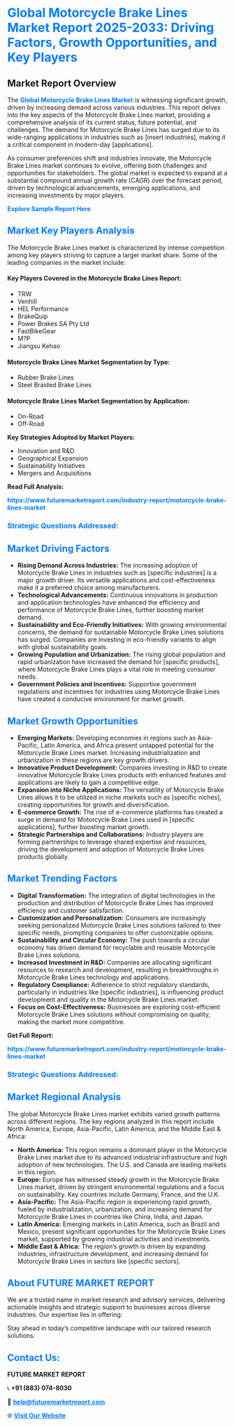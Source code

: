 <h1 style="color: #007BFF;">Global Motorcycle Brake Lines Market Report 2025-2033: Driving Factors, Growth Opportunities, and Key Players</h1>

<section id="overview">
<h2>Market Report Overview</h2>
<p>The <a href="https://www.futuremarketreport.com/industry-report/motorcycle-brake-lines-market" style="color: #007BFF; text-decoration: none;"><strong>Global Motorcycle Brake Lines Market</strong></a> is witnessing significant growth, driven by increasing demand across various industries. This report delves into the key aspects of the Motorcycle Brake Lines market, providing a comprehensive analysis of its current status, future potential, and challenges. The demand for Motorcycle Brake Lines has surged due to its wide-ranging applications in industries such as [insert industries], making it a critical component in modern-day [applications].</p>
<p>As consumer preferences shift and industries innovate, the Motorcycle Brake Lines market continues to evolve, offering both challenges and opportunities for stakeholders. The global market is expected to expand at a substantial compound annual growth rate (CAGR) over the forecast period, driven by technological advancements, emerging applications, and increasing investments by major players.</p>
</section>

<section id="overview">
<p><a href="https://www.futuremarketreport.com/request-sample/reportId=42658" style="color: #007BFF; text-decoration: none;"><strong>Explore Sample Report Here</strong></a></p>
</section>

<section id="key-players">
<h2 style="color: #007BFF;">Market Key Players Analysis</h2>
<p>The Motorcycle Brake Lines market is characterized by intense competition among key players striving to capture a larger market share. Some of the leading companies in the market include:</p>
<h4>Key Players Covered in the Motorcycle Brake Lines Report:</h4>
<ul><li>TRW</li><li>Venhill</li><li>HEL Performance</li><li>BrakeQuip</li><li>Power Brakes SA Pty Ltd</li><li>FastBikeGear</li><li>M?P</li><li>Jiangsu Kehao</li></ul>
<h4>Motorcycle Brake Lines Market Segmentation by Type:</h4>
<ul><li>Rubber Brake Lines</li><li>Steel Braided Brake Lines</li></ul>

<h4>Motorcycle Brake Lines Market Segmentation by Application:</h4>
<ul><li>On-Road</li><li>Off-Road</li></ul>
<p><strong>Key Strategies Adopted by Market Players:</strong></p>
<ul>
<li>Innovation and R&D</li>
<li>Geographical Expansion</li>
<li>Sustainability Initiatives</li>
<li>Mergers and Acquisitions</li>
</ul>
</section>

<section>
<p><strong>Read Full Analysis: </strong></p><a href="https://www.futuremarketreport.com/industry-report/motorcycle-brake-lines-market" style="color: #007BFF; text-decoration: none;"><strong>https://www.futuremarketreport.com/industry-report/motorcycle-brake-lines-market</strong></a>
<h3 style="color: #007BFF;">Strategic Questions Addressed:</h3>
</section>

<section id="driving-factors">
<h2 style="color: #007BFF;">Market Driving Factors</h2>
<ul>
<li><strong>Rising Demand Across Industries:</strong> The increasing adoption of Motorcycle Brake Lines in industries such as [specific industries] is a major growth driver. Its versatile applications and cost-effectiveness make it a preferred choice among manufacturers.</li>
<li><strong>Technological Advancements:</strong> Continuous innovations in production and application technologies have enhanced the efficiency and performance of Motorcycle Brake Lines, further boosting market demand.</li>
<li><strong>Sustainability and Eco-Friendly Initiatives:</strong> With growing environmental concerns, the demand for sustainable Motorcycle Brake Lines solutions has surged. Companies are investing in eco-friendly variants to align with global sustainability goals.</li>
<li><strong>Growing Population and Urbanization:</strong> The rising global population and rapid urbanization have increased the demand for [specific products], where Motorcycle Brake Lines plays a vital role in meeting consumer needs.</li>
<li><strong>Government Policies and Incentives:</strong> Supportive government regulations and incentives for industries using Motorcycle Brake Lines have created a conducive environment for market growth.</li>
</ul>
</section>

<section id="growth-opportunities">
<h2 style="color: #007BFF;">Market Growth Opportunities</h2>
<ul>
<li><strong>Emerging Markets:</strong> Developing economies in regions such as Asia-Pacific, Latin America, and Africa present untapped potential for the Motorcycle Brake Lines market. Increasing industrialization and urbanization in these regions are key growth drivers.</li>
<li><strong>Innovative Product Development:</strong> Companies investing in R&D to create innovative Motorcycle Brake Lines products with enhanced features and applications are likely to gain a competitive edge.</li>
<li><strong>Expansion into Niche Applications:</strong> The versatility of Motorcycle Brake Lines allows it to be utilized in niche markets such as [specific niches], creating opportunities for growth and diversification.</li>
<li><strong>E-commerce Growth:</strong> The rise of e-commerce platforms has created a surge in demand for Motorcycle Brake Lines used in [specific applications], further boosting market growth.</li>
<li><strong>Strategic Partnerships and Collaborations:</strong> Industry players are forming partnerships to leverage shared expertise and resources, driving the development and adoption of Motorcycle Brake Lines products globally.</li>
</ul>
</section>

<section id="trending-factors">
<h2 style="color: #007BFF;">Market Trending Factors</h2>
<ul>
<li><strong>Digital Transformation:</strong> The integration of digital technologies in the production and distribution of Motorcycle Brake Lines has improved efficiency and customer satisfaction.</li>
<li><strong>Customization and Personalization:</strong> Consumers are increasingly seeking personalized Motorcycle Brake Lines solutions tailored to their specific needs, prompting companies to offer customizable options.</li>
<li><strong>Sustainability and Circular Economy:</strong> The push towards a circular economy has driven demand for recyclable and reusable Motorcycle Brake Lines solutions.</li>
<li><strong>Increased Investment in R&D:</strong> Companies are allocating significant resources to research and development, resulting in breakthroughs in Motorcycle Brake Lines technology and applications.</li>
<li><strong>Regulatory Compliance:</strong> Adherence to strict regulatory standards, particularly in industries like [specific industries], is influencing product development and quality in the Motorcycle Brake Lines market.</li>
<li><strong>Focus on Cost-Effectiveness:</strong> Businesses are exploring cost-efficient Motorcycle Brake Lines solutions without compromising on quality, making the market more competitive.</li>
</ul>
</section>

<section>
<p><strong>Get Full Report: </strong></p><a href="https://www.futuremarketreport.com/industry-report/motorcycle-brake-lines-market" style="color: #007BFF; text-decoration: none;"><strong>https://www.futuremarketreport.com/industry-report/motorcycle-brake-lines-market</strong></a>
<h3 style="color: #007BFF;">Strategic Questions Addressed:</h3>
</section>


<section id="regional-analysis">
<h2 style="color: #007BFF;">Market Regional Analysis</h2>
<p>The global Motorcycle Brake Lines market exhibits varied growth patterns across different regions. The key regions analyzed in this report include North America, Europe, Asia-Pacific, Latin America, and the Middle East & Africa:</p>
<ul>
<li><strong>North America:</strong> This region remains a dominant player in the Motorcycle Brake Lines market due to its advanced industrial infrastructure and high adoption of new technologies. The U.S. and Canada are leading markets in this region.</li>
<li><strong>Europe:</strong> Europe has witnessed steady growth in the Motorcycle Brake Lines market, driven by stringent environmental regulations and a focus on sustainability. Key countries include Germany, France, and the U.K.</li>
<li><strong>Asia-Pacific:</strong> The Asia-Pacific region is experiencing rapid growth, fueled by industrialization, urbanization, and increasing demand for Motorcycle Brake Lines in countries like China, India, and Japan.</li>
<li><strong>Latin America:</strong> Emerging markets in Latin America, such as Brazil and Mexico, present significant opportunities for the Motorcycle Brake Lines market, supported by growing industrial activities and investments.</li>
<li><strong>Middle East & Africa:</strong> The region’s growth is driven by expanding industries, infrastructure development, and increasing demand for Motorcycle Brake Lines in sectors like [specific sectors].</li>
</ul>
</section>

<footer>
<h2 style="color: #007BFF;">About FUTURE MARKET REPORT</h2>
<p>We are a trusted name in market research and advisory services, delivering actionable insights and strategic support to businesses across diverse industries. Our expertise lies in offering:</p>

<p>Stay ahead in today’s competitive landscape with our tailored research solutions.</p>

<h2 style="color: #007BFF;">Contact Us:</h2>
<p><strong>FUTURE MARKET REPORT</strong></p>
<p>📞 <strong>+91 (883) 074-8030</strong></p>
<p>📧 <strong><a href="mailto:help@futuremarketreport.com" style="color: #007BFF;">help@futuremarketreport.com</a></strong></p>
<p>🌐 <strong><a href="https://www.futuremarketreport.com/" style="color: #007BFF;">Visit Our Website</a></strong></p>
</footer>